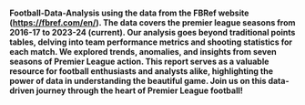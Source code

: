 #### Football-Data-Analysis using the data from the FBRef website (https://fbref.com/en/). The data covers the premier league seasons from 2016-17 to 2023-24 (current). Our analysis goes beyond traditional points tables, delving into team performance metrics and shooting statistics for each match. We explored trends, anomalies, and insights from seven seasons of Premier League action. This report serves as a valuable resource for football enthusiasts and analysts alike, highlighting the power of data in understanding the beautiful game. Join us on this data-driven journey through the heart of Premier League football!
